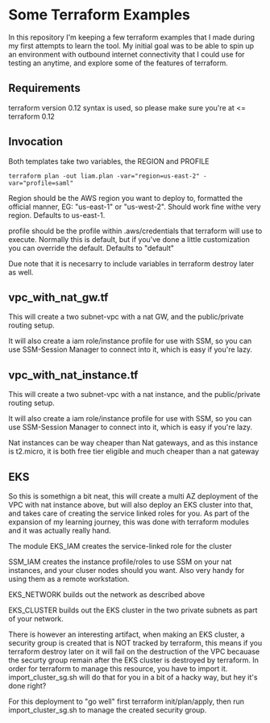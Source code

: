 # Some Terraform Examples

In this repository I'm keeping a few terraform examples that I made during my first attempts to learn the tool. My initial goal was to be able to spin up an environment with outbound internet connectivity that I could use for testing an anytime, and explore some of the features of terraform.

## Requirements

terraform version 0.12 syntax is used, so please make sure you're at <= terraform 0.12

## Invocation

Both templates take two variables, the REGION and PROFILE

```
terraform plan -out liam.plan -var="region=us-east-2" -var="profile=saml"
```

Region should be the AWS region you want to deploy to, formatted the official manner, EG: "us-east-1" or "us-west-2". Should work fine withe very region. Defaults to us-east-1.

profile should be the profile within .aws/credentials that terraform will use to execute. Normally this is default, but if you've done a little customization you can override the default. Defaults to "default"

Due note that it is necesarry to include variables in terraform destroy later as well.

## vpc_with_nat_gw.tf

This will create a two subnet-vpc with a nat GW, and the public/private routing setup.

It will also create a iam role/instance profile for use with SSM, so you can use SSM-Session Manager to connect into it, which is easy if you're lazy.

## vpc_with_nat_instance.tf

This will create a two subnet-vpc with a nat instance, and the public/private routing setup.

It will also create a iam role/instance profile for use with SSM, so you can use SSM-Session Manager to connect into it, which is easy if you're lazy.

Nat instances can be way cheaper than Nat gateways, and as this instance is t2.micro, it is both free tier eligible and much cheaper than a nat gateway

## EKS

So this is somethign a bit neat, this will create a multi AZ deployment of the VPC with nat instance above, but will also deploy an EKS cluster into that, and takes care of creating the service linked roles for you. As part of the expansion of my learning journey, this was done with terraform modules and it was actually really hand.

The module EKS_IAM creates the service-linked role for the cluster

SSM_IAM creates the instance profile/roles to use SSM on your nat instances, and your cluser nodes should you want. Also very handy for using them as a remote workstation.

EKS_NETWORK builds out the network as described above

EKS_CLUSTER builds out the EKS cluster in the two private subnets as part of your network. 

There is however an interesting artifact, when making an EKS cluster, a security group is created that is NOT tracked by terraform, this means if you terraform destroy later on it will fail on the destruction of the VPC becauase the securty group remain after the EKS cluster is destroyed by terraform. In order for terraform to manage this resource, you have to import it. import_cluster_sg.sh will do that for you in a bit of a hacky way, but hey it's done right?

For this deployment to "go well" first terraform init/plan/apply, then run import_cluster_sg.sh to manage the created security group.



